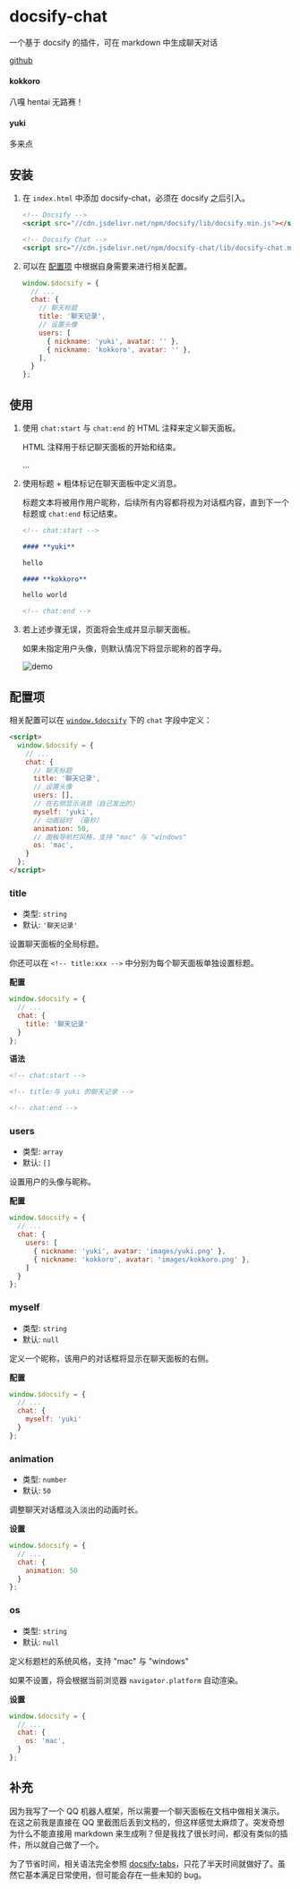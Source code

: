 # docsify-chat

一个基于 docsify 的插件，可在 markdown 中生成聊天对话

 [github](https://github.com/dcyuki/docsify-chat)


<!-- chat:start -->

#### **kokkoro**

八嘎 hentai 无路赛！

#### **yuki**

多来点

<!-- chat:end -->




## 安装

1. 在 `index.html` 中添加 docsify-chat，必须在 docsify 之后引入。

   ```html
   <!-- Docsify -->
   <script src="//cdn.jsdelivr.net/npm/docsify/lib/docsify.min.js"></script>

   <!-- Docsify Chat -->
   <script src="//cdn.jsdelivr.net/npm/docsify-chat/lib/docsify-chat.min.js"></script>
   ```

2. 可以在 [配置项](#配置项) 中根据自身需要来进行相关配置。

   ```javascript
   window.$docsify = {
     // ...
     chat: {
       // 聊天标题
       title: '聊天记录',
       // 设置头像
       users: [
         { nickname: 'yuki', avatar: '' },
         { nickname: 'kokkoro', avatar: '' },
       ],
     }
   };
   ```

## 使用

1. 使用 `chat:start` 与 `chat:end` 的 HTML 注释来定义聊天面板。

   HTML 注释用于标记聊天面板的开始和结束。


   <!-- chat:start -->

   ...

   <!-- chat:end -->


2. 使用标题 + 粗体标记在聊天面板中定义消息。

   标题文本将被用作用户昵称，后续所有内容都将视为对话框内容，直到下一个标题或 `chat:end` 标记结束。

   ```markdown
   <!-- chat:start -->

   #### **yuki**

   hello

   #### **kokkoro**

   hello world

   <!-- chat:end -->
   ```

3. 若上述步骤无误，页面将会生成并显示聊天面板。

   如果未指定用户头像，则默认情况下将显示昵称的首字母。

   ![demo](/demo.svg)

## 配置项

相关配置可以在 [`window.$docsify`](https://docsify.js.org/#/configuration) 下的 `chat` 字段中定义：

```html
<script>
  window.$docsify = {
    // ...
    chat: {
      // 聊天标题
      title: '聊天记录',
      // 设置头像
      users: [],
      // 在右侧显示消息（自己发出的）
      myself: 'yuki',
      // 动画延时 （毫秒）
      animation: 50,
      // 面板导航栏风格，支持 "mac" 与 "windows"
      os: 'mac',
    }
  };
</script>
```

### title

- 类型: `string`
- 默认: `'聊天记录'`

设置聊天面板的全局标题。

你还可以在 `<!-- title:xxx -->` 中分别为每个聊天面板单独设置标题。

**配置**

```javascript
window.$docsify = {
  // ...
  chat: {
    title: '聊天记录'
  }
};
```

**语法**

```markdown
<!-- chat:start -->

<!-- title:与 yuki 的聊天记录 -->

<!-- chat:end -->
```

### users

- 类型: `array`
- 默认: `[]`

设置用户的头像与昵称。

**配置**

```javascript
window.$docsify = {
  // ...
  chat: {
    users: [
      { nickname: 'yuki', avatar: 'images/yuki.png' },
      { nickname: 'kokkoro', avatar: 'images/kokkoro.png' },
    ]
  }
};
```

### myself

- 类型: `string`
- 默认: `null`

定义一个昵称，该用户的对话框将显示在聊天面板的右侧。

**配置**

```javascript
window.$docsify = {
  // ...
  chat: {
    myself: 'yuki'
  }
};
```

### animation

- 类型: `number`
- 默认: `50`

调整聊天对话框淡入淡出的动画时长。

**设置**

```javascript
window.$docsify = {
  // ...
  chat: {
    animation: 50
  }
};
```

### os

- 类型: `string`
- 默认: `null`

定义标题栏的系统风格，支持 "mac" 与 "windows"

如果不设置，将会根据当前浏览器 `navigator.platform` 自动渲染。

**设置**

```javascript
window.$docsify = {
  // ...
  chat: {
    os: 'mac',
  }
};
```

## 补充

因为我写了一个 QQ 机器人框架，所以需要一个聊天面板在文档中做相关演示。在这之前我是直接在 QQ 里截图后丢到文档的，但这样感觉太麻烦了。突发奇想为什么不能直接用 markdown 来生成咧？但是我找了很长时间，都没有类似的插件，所以就自己做了一个。

为了节省时间，相关语法完全参照 [docsify-tabs](https://github.com/jhildenbiddle/docsify-tabs)，只花了半天时间就做好了。虽然它基本满足日常使用，但可能会存在一些未知的 bug。
